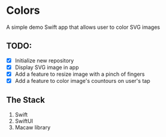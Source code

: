 # Colors
A simple demo Swift app that allows user to color SVG images

## TODO:
  - [x] Initialize new repository
  - [x] Display SVG image in app
  - [x] Add a feature to resize image with a pinch of fingers
  - [x] Add a feature to color image's countours on user's tap

## The Stack

1. Swift
2. SwiftUI
3. Macaw library
